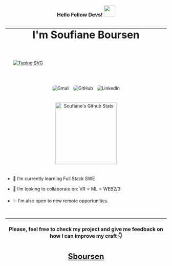 <h1 style="font-size: 32px; text-align:center;">
<span align="center" style="font-size: 16px;">Hello Fellow Devs! <img src="https://media.giphy.com/media/hvRJCLFzcasrR4ia7z/giphy.gif" width="35"></span> 
<hr style="margin-bottom: 0; border:none;"/>
I'm Soufiane Boursen
</h1>

<div style="padding:24px;">

[![Typing SVG](https://readme-typing-svg.herokuapp.com?color=%2336BCF7&size=32&duration=7523&center=true&vCenter=true&width=720&lines=Full+Stack+Software+Devoloper;Machine+Learning+Enthusiast;R%26D+Process+Engineer)](https://git.io/typing-svg)

</div>

<div style="margin-top:24px; display:flex; gap:12px; justify-content:center;">
	<a  href="mailto:dev.sboursen@gmail.com">
  <img style="display:inline-block; border-radius:6px" src="https://img.shields.io/badge/Gmail-D14836?style=for-the-badge&logo=gmail&logoColor=white" alt="Gmail"/>
  </a>
	<a href="https://github.com/Sboursen">
  <img  style="display:inline-block; border-radius:6px" src="https://img.shields.io/badge/github-%23121011.svg?style=for-the-badge&logo=github&logoColor=white" alt="GitHub"/>
  </a>
	<a href="https://www.linkedin.com/in/sboursen/">
  <img style="display:inline-block; border-radius:6px"  src="https://img.shields.io/badge/linkedin-%230077B5.svg?style=for-the-badge&logo=linkedin&logoColor=white" alt="LinkedIn"/>
  </a>
</div>

<div style="text-align:center; margin-top:12px">

</div>

<div style="text-align:center; margin-top:36px; margin-bottom:36px">
<h2 style="font-size: 24px; text-align:center;"></h2>

  <p align="center">
    <img alt="Soufiane's Github Stats" src="https://github-readme-stats.vercel.app/api?username=Sboursen&show_icons=true&count_private=true&theme=algolia" height="192px"/></p>

</div>

- 🌱 I’m currently learning Full Stack SWE
  
- 👯 I’m looking to collaborate on: VR :star: ML 
:star: WEB2/3

- ✨ I'm also open to new remote opportunities.
  
<br style="margin-top:12px;">
<hr>
<h4 style="font-size: 16px; text-align:center; width:100%;">

**Please, feel free to check my project and give me feedback on how I can improve my craft** 👇

</h4>

<h3 style="font-size: 24px; text-align:center;">

[Sboursen](https://github.com/Sboursen)

</h3>
